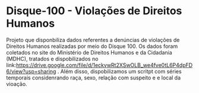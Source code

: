 # Disque-100 - Violações de Direitos Humanos

Projeto que disponbiliza dados referentes a denúncias de violações de Direitos Humanos realizadas por meio do Disque 100. Os dados foram coletados no site do Ministério de Direitos Humanos e da Cidadania (MDHC), tratados e dispobilizados no link:https://drive.google.com/file/d/1eckvwRt2XSwOLB_we4fve0tL6P4dpFD6/view?usp=sharing . Além disso, dispobilizamos um scritpt com séries temporais considenrando raça, sexo, relação com suspeito e e local da vioação.
